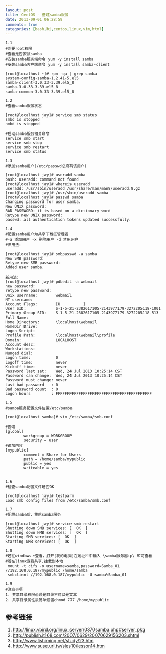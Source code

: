 ```yaml
---
layout: post
title: CentOS - 搭建samba服务
date: 2013-09-01 06:28:59
comments: true
categories: [bash,bi,centos,linux,vim,html]
---
```

    1.1
    #需要root权限 
    #查看是否安装samba
    #安装samba服务端命令 yum -y install samba
    #安装samba客户端命令 yum -y install samba-client
    
    [root@localhost ~]# rpm -qa | grep samba
    system-config-samba-1.2.41-5.el5
    samba-client-3.0.33-3.39.el5_8
    samba-3.0.33-3.39.el5_8
    samba-common-3.0.33-3.39.el5_8
    
    1.2
    #查看samba服务状态
    
    [root@localhost jay]# service smb status
    smbd is stopped
    nmbd is stopped
    
    #启动samba服务相关命令
    service smb start
    service smb stop
    service smb restart
    service smb status
    
    1.3
    #添加samba用户(/etc/passwd必须有该用户)
    
    [root@localhost jay]# useradd samba
    bash: useradd: command not found
    [root@localhost jay]# whereis useradd
    useradd: /usr/sbin/useradd /usr/share/man/man8/useradd.8.gz
    [root@localhost jay]# /usr/sbin/useradd samba
    [root@localhost jay]# passwd samba
    Changing password for user samba.
    New UNIX password: 
    BAD PASSWORD: it is based on a dictionary word
    Retype new UNIX password: 
    passwd: all authentication tokens updated successfully.
    
    1.4
    #配置samba用户为共享下载区管理者
    #-a 添加用户 -x 删除用户 -d 禁用用户
    #旧用法:
    
    [root@localhost jay]# smbpasswd -a samba
    New SMB password:
    Retype new SMB password:
    Added user samba.
    
    新用法:
    [root@localhost jay]# pdbedit -a webmail
    new password:
    retype new password:
    Unix username:        webmail
    NT username:          
    Account Flags:        [U          ]
    User SID:             S-1-5-21-2382617105-2143977179-3272205118-1001
    Primary Group SID:    S-1-5-21-2382617105-2143977179-3272205118-513
    Full Name:            
    Home Directory:       \localhost\webmail
    HomeDir Drive:        
    Logon Script:         
    Profile Path:         \localhost\webmail\profile
    Domain:               LOCALHOST
    Account desc:         
    Workstations:         
    Munged dial:          
    Logon time:           0
    Logoff time:          never
    Kickoff time:         never
    Password last set:    Wed, 24 Jul 2013 10:25:14 CST
    Password can change:  Wed, 24 Jul 2013 10:25:14 CST
    Password must change: never
    Last bad password   : 0
    Bad password count  : 0
    Logon hours         : FFFFFFFFFFFFFFFFFFFFFFFFFFFFFFFFFFFFFFFFFF
    
    1.5
    #samba服务配置文件位置/etc/samba
    
    [root@localhost samba]# vim /etc/samba/smb.conf 
    
    #修改
    [global]
            workgroup = WORKGROUP
            security = user
    #追加内容
    [mypublic]
            comment = Share for Users
            path = /home/samba/mypublic
            public = yes
            writeable = yes
    
    
    1.6
    #检查samba配置文件是否OK
    
    [root@localhost jay]# testparm
    Load smb config files from /etc/samba/smb.conf
    
    1.7
    #配置samba后，重启samba服务
    
    [root@localhost jay]# service smb restart
    Shutting down SMB services: [  OK  ]
    Shutting down NMB services: [  OK  ]
    Starting SMB services: [  OK  ]
    Starting NMB services: [  OK  ]
    
    1.8
    #若在windows上查看，打开[我的电脑]在地址栏中输入 \samba服务器ip\ 即可查看
    #若在linux查看共享,挂载到本地
     mount -t cifs -o username=samba,password=Samba_01 //192.168.0.187/mypublic /home/samba
     smbclient //192.168.0.187/mypublic -U samba%Samba_01
    
    1.9
    #注意事项
    1. 共享目录权限必须是目录不可以是文本
    2. 共享目录属性最简单设置chmod 777 /home/mypublic

## 参考链接

1. http://linux.vbird.org/linux_server/0370samba.php#server_pkg
2. http://publish.it168.com/2007/0629/20070629156203.shtml
3. http://www.lishiming.net/study/23.htm
4. http://www.suse.url.tw/sles10/lesson14.htm
